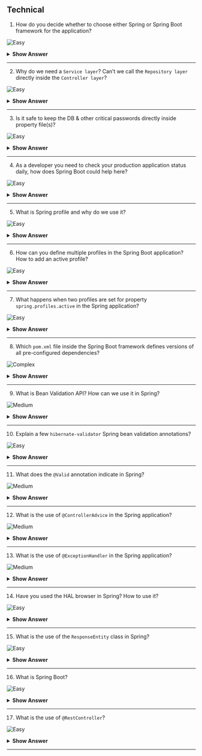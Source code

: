 ## Technical

1. How do you decide whether to choose either Spring or Spring Boot framework for the application?

![Easy](https://github.com/revaturelabs/interviewquestions/blob/dev/ComplexityTags/simple%20(2).svg)

<details> <summary> <b> Show Answer </b> </summary>

<blockquote> 
    
- It’s simple, any console/desktop or web application that wants to leverage DI & other key features provided by Core Spring modules can use the Spring framework.
- Spring Boot framework was evolved on top of Spring framework to support microservices-based architecture on the cloud.
- Spring Boot framework is popularly used to develop Web/Enterprise Applications, RESTful API & Microservices.
</blockquote>

</details>

---
2. Why do we need a `Service layer`? Can’t we call the `Repository layer` directly inside the `Controller layer`?

![Easy](https://github.com/revaturelabs/interviewquestions/blob/dev/ComplexityTags/simple%20(2).svg)

<details> <summary> <b> Show Answer </b> </summary>

<blockquote> 
    
- There is no restriction from compiler, and we can call the Repository layer from the Controller layer directly.
- The layering helps to segregate the Spring application responsibilities and enables loose coupling between the objects.
- Service layer in the application facilitates communication between the Controller and the Persistence/Repository/DAO layer.
- Service layer usually holds business logic e.g. It may include validation logic.
- One Service layer may depend on multiple Repository layers to serve a specific business purpose.
- The method names in Service layer are usually named as per the business purpose they serve whereas method names in Repository are named as standard CRUD operations supported by that Repository.
- Hence, we need Service layer between DAO and Controller layer.
</blockquote> 

</details>

---
3. Is it safe to keep the DB & other critical passwords directly inside property file(s)?

![Easy](https://github.com/revaturelabs/interviewquestions/blob/dev/ComplexityTags/simple%20(2).svg)

<details> <summary> <b> Show Answer </b> </summary>

<blockquote> 
    
- Since property file(s) are readable by anyone who has access to the codebase it is highly recommended not to keep the DB and other critical credentials inside property file(s).
- They are usually stored inside cloud environment variables or passed through command line arguments while executing the application.
```
mvn spring-boot:run -Dspring-boot.run.jvmArguments='
-Dspring.datasource.url=jdbc:postgresql://localhost:5432/mydb 
-Dspring.datasource.username=admin 
-Dspring.datasource.password=gd123'
````
</blockquote> 

</details>

---
4. As a developer you need to check your production application status daily, how does Spring Boot could help here?

![Easy](https://github.com/revaturelabs/interviewquestions/blob/dev/ComplexityTags/simple%20(2).svg)

<details> <summary> <b> Show Answer </b> </summary>

<blockquote> 
    
- One of the routine tasks for a developer is to check the status of the already launched production application periodically.
- To simplify this task, Spring Boot provides a sub-project named Spring Boot Actuator.
- Spring Actuator exposes operational information about the executing application, including, metrics, info, dump, env, etc. 
- The information is accessed usually via HTTP endpoints, a few of which are listed below:
    - `/health` summarizes the health status of our application.
    - `/beans` returns all available beans in our BeanFactory.
    - `/envy returns the current environment properties. 
- To enable Spring Boot Actuator, we just need to add the spring-boot-actuator dependency to our maven package manager.

```XML
<dependency>
    <groupId>org.springframework.boot</groupId>
    <artifactId>spring-boot-starter-actuator</artifactId>
</dependency>
```
- To access the actuator endpoints using HTTP, we need to both enable and expose them.
- Only the /health and /info endpoints are exposed by default.
- We need to add the following configuration to expose all endpoints: 
`management.endpoints.web.exposure.include=*`

</blockquote> 
</details>

---
5. What is Spring profile and why do we use it?

![Easy](https://github.com/revaturelabs/interviewquestions/blob/dev/ComplexityTags/simple%20(2).svg)

<details> <summary> <b> Show Answer </b> </summary>

<blockquote> 
    
- Spring Profiles provide a way to segregate parts of your application configuration and make it only available in certain environments. 
- Any `@Component`, `@Configuration` or `@ConfigurationProperties` can be marked with `@Profile` to limit when it is loaded.
```java
@Configuration
@Profile("prod")
public class ProductionConfiguration {
 // ...
}

@Configuration
@Profile("test")
public class TestConfiguration {
 // ...
}
```
- In the normal Spring way, you can use a `spring.profiles.active` environment property to specify which profiles are active. 
- You can specify the property in any of the usual ways, for example, you could include it in your application.properties:
`spring.profiles.active=test`
or specify on the command line using the switch `--spring.profiles.active=prod`.
</blockquote> 

</details>

---
6. How can you define multiple profiles in the Spring Boot application? How to add an active profile?

![Easy](https://github.com/revaturelabs/interviewquestions/blob/dev/ComplexityTags/simple%20(2).svg)

<details> <summary> <b> Show Answer </b> </summary>

<blockquote> 
    
- The application development process undergoes different stages; the typical ones are development, testing, and production. 
- Spring Boot profiles help group parts of the application configuration and make it available only in certain environments.
- A profile is a set of configuration settings. 
- Spring Boot allows to definition profile of -specific property files in the form of `application-{profile}.properties`.
- We can define both profile-specific and default application.properties file in the application. (For example, if your application activates a profile named prod and uses YAML files, then both application.yml and application-prod.yml will be considered).
- The local/default profile (`application.properties`) is usually called `default`; all the beans that do not have a profile set belong to the `default` profile.
- Spring automatically loads the properties in an application.properties file for all profiles and the ones in profile-specific property files only for the specified profile. 
- The keys in the profile-specific property override the ones in the default property file.
- There are plenty of ways of defining active profiles in Spring Boot, including command line arguments, Maven settings, JVM system parameters, environment variables, spring.profiles.active property, and SpringApplication methods.
- We commonly set active profiles using the `spring the .profiles.active` property or command line argument.
- For Example, we have three profiles (`local/default`, `dev`, `prod`) and two profile-specific property files as below:
```
pom.xml
src
├── main
│   ├── java
│   │   └── com
│   │       └── revature
│   │           └── Application.java
│   └── resources
│       ├── application-dev.properties
│       ├── application-prod.properties
│       └── application.properties
└── test
    └── java
```
</blockquote> 

</details>

---
7. What happens when two profiles are set for property `spring.profiles.active` in the Spring application?

![Easy](https://github.com/revaturelabs/interviewquestions/blob/dev/ComplexityTags/simple%20(2).svg)

<details> <summary> <b> Show Answer </b> </summary>

<blockquote> 
    
- If several profiles are specified, a last-wins strategy applies. 
- For example, if profiles prod,live are specified by the spring.profiles.active property (i.e. `spring.profiles.active=prod,live`), values in `application-prod.properties` can be overridden by those in `application-live.properties`.
</blockquote> 

</details>

---
8. Which `pom.xml` file inside the Spring Boot framework defines versions of all pre-configured dependencies?

![Complex](https://github.com/revaturelabs/interviewquestions/blob/dev/ComplexityTags/Complex%20(2).svg)

<details> <summary> <b> Show Answer </b> </summary>

<blockquote> 
    
- Spring Boot framework has utilized the concept of parent and child pom file inheritance and defined all the dependencies specific to its release version under `spring-boot-dependencies` module.
- For example, refer to this link: https://repo1.maven.org/maven2/org/springframework/boot/spring-boot-dependencies/2.7.3/spring-boot-dependencies-2.7.3.pom

</blockquote> 

</details>

---
9. What is Bean Validation API? How can we use it in Spring?

![Medium](https://github.com/revaturelabs/interviewquestions/blob/dev/ComplexityTags/Medium%20(2).svg)

<details> <summary> <b> Show Answer </b> </summary>

<blockquote> 
    
- To restrict the input provided by the user in Spring MVC applications, the Spring >=4 supports and uses `Bean Validation API`.
- The Bean Validation API is a Java specification which is used to apply constraints to the fields of a class via annotations. 
- Using Bean Validation API we can validate a length, number, regular expression, etc. as well, and build custom validations.
- `Hibernate Validator` is the most famous/used implementation of the Bean Validation API specification.
- There are 3 types of variables that can be validated using Bean Validation API:
  - The request body,
  - Variables within the path (e.g., id in /api/{id}) and,
  - Query parameters.
- Spring Boot comes with the validation starter, which needs to be included in `pom.xml` file and the intern added the `hibernate-validator` dependency as below:

```xml
  <dependency>
    <groupId>org.springframework.boot</groupId>
    <artifactId>spring-boot-starter-validation</artifactId>
  </dependency>
```

</blockquote> 

</details>

---
10. Explain a few `hibernate-validator` Spring bean validation annotations?

![Easy](https://github.com/revaturelabs/interviewquestions/blob/dev/ComplexityTags/simple%20(2).svg)

<details> <summary> <b> Show Answer </b> </summary>

<blockquote> 
    
- Few common validation annotations are listed below:
  - `@NotNull`: Field must not be null.
  - `@NotEmpty`: List field must not be empty.
  - `@NotBlank`: String field must not be the empty String (i.e., it must have at least one Character).
  - `@Min` and `@Max`: Numerical field is only valid when its value is above or below a certain value.
  - `@Pattern`: String field is only valid when it matches a certain regular expression.
  - `@Email`: String field must be a valid email address.
</blockquote> 

</details>

---
11. What does the `@Valid` annotation indicate in Spring?

![Medium](https://github.com/revaturelabs/interviewquestions/blob/dev/ComplexityTags/Medium%20(2).svg)

<details> <summary> <b> Show Answer </b> </summary>

<blockquote> 
    
- The `@Valid` annotation can be added to variables in a `RestController` mapping method to validate them. 
- In the below code our POST request takes in a request body, and we're mapping that request body to a class InputForm.
- The `@Valid` annotation will tell Spring to go and validate the data passed into the controller i.e., age is between 18 and 60 inclusive because of those Bean Validation API annotations (min and max).
```java
@RestController
public class ValidateFormController {
  @PostMapping("/validateInput")
  ResponseEntity<String> validateBody(@Valid @RequestBody InputForm inputForm) {
    return ResponseEntity.ok("valid");
  }
  // ...
}

public class InputForm {
  @Min(18)
  @Max(60)
  private int age;
  // ...
}
```

</blockquote> 

</details>

---

12. What is the use of `@ControllerAdvice` in the Spring application?

![Medium](https://github.com/revaturelabs/interviewquestions/blob/dev/ComplexityTags/Medium%20(2).svg)

<details> <summary> <b> Show Answer </b> </summary>

<blockquote> 
    
- `@ControllerAdvice` is a specialization of the `@Component` annotation which allows handling exceptions across the whole application in one global handling component.
- It intercepts exceptions thrown by methods annotated with `@RequestMapping` and similar.
- All you need to have is a class annotated with @ControllerAdvice. 
- If any exception is raised in the defined controller [you can define to which packages this controller advice should listen for exception in base packages] then it is handled by ControllerAdvice.
```java
@ControllerAdvice(basePackages = "{com.revature.controller}")
public class RestApiExceptionHandlerAdvice {
    /** Handle all business exceptions here */  
}
```
</blockquote> 

</details>

---

13. What is the use of `@ExceptionHandler` in the Spring application?

![Medium](https://github.com/revaturelabs/interviewquestions/blob/dev/ComplexityTags/Medium%20(2).svg)

<details> <summary> <b> Show Answer </b> </summary>

<blockquote> 
    
- The `@ExceptionHandler` is an annotation used to handle a specific exception in the controller and send a custom response to the client.
- We need to have a method annotated with @ExceptionHandler which takes Exception Class (any exception that you want to handle) as an argument, if any of these exceptions are raised in the controller, then this handler method will handle it.
- If we have two handler methods in the same controller say for example one handler for Exception and another handler for RuntimeException, then the handler method which is closer to the Exception Class hierarchy is triggered. 
- For example, if NullPointerException is thrown then IOException handler method is triggered, which is the closest to the Exception class.
```java
@ControllerAdvice(basePackages = "{com.revature.controller}")
public class RestApiExceptionHandlerAdvice {
    @ExceptionHandler(value = BadRequestException.class)
    public ErrorMessage handleBadRequest(BadRequestException exception) {
        //code...
        return errMsg;
    }
    @ExceptionHandler(value = GatewayTimeoutException.class)
    public ErrorMessage handleGatewayTimeout(GatewayTimeoutException exception) {
        //code...
        return errMsg;
    } 
}
```
</blockquote> 

</details>

---
14. Have you used the HAL browser in Spring? How to use it?

![Easy](https://github.com/revaturelabs/interviewquestions/blob/dev/ComplexityTags/simple%20(2).svg)

<details> <summary> <b> Show Answer </b> </summary>

<blockquote> 
    
- HAL stands for Hypertext Application Language.
- HAL is a simple format that gives a consistent and easy way to hyperlink between resources in your API.
- Adopting HAL make API explorable, and its documentation easily discoverable from within the API itself. 
- In short, it makes API easier to work with and therefore more attractive to client developers.
- The HAL browser provides an in-browser GUI to traverse your Spring RESTful API.
- Below is the single dependency needed to integrate the HAL browser into our REST API. 

```xml
  <dependency>
	  <groupId>org.springframework.data</groupId>
	  <artifactId>spring-data-rest-hal-explorer</artifactId>
  </dependency>
```
- If we have the above dependency, Spring will auto-configure the HAL browser, and make it available via the default endpoint.
- All we need to do now is press run and switch to the browser. The HAL browser will then be available on http://localhost:8080/
</blockquote> 

</details>

---
15. What is the use of the `ResponseEntity` class in Spring?

![Easy](https://github.com/revaturelabs/interviewquestions/blob/dev/ComplexityTags/simple%20(2).svg)

<details> <summary> <b> Show Answer </b> </summary>

<blockquote> 
    
- `ResponseEntity` represents an HTTP response, including headers, body, and status. 
- While `@ResponseBody` puts the return value into the body of the response, ResponseEntity also allows us to add headers and HTTP Status codes.
- It can be used in both `@RestController` and `@Controller`.
```java
 @RequestMapping("/handle")
 public ResponseEntity<String> handle() {
   URI location = ...;
   HttpHeaders responseHeaders = new HttpHeaders();
   responseHeaders.setLocation(location);
   responseHeaders.set("MyResponseHeader", "MyValue");
   return new ResponseEntity<String>("Hello World", responseHeaders, HttpStatus.CREATED);
 }
```
</blockquote> 

</details>

---

16. What is Spring Boot?

![Easy](https://github.com/revaturelabs/interviewquestions/blob/dev/ComplexityTags/simple%20(2).svg)

<details> <summary> <b> Show Answer </b> </summary>

<blockquote> 

Spring Boot is a microservice-based framework and making a production-ready application in it takes very less time.

</blockquote>

</details>

---

17. What is the use of `@RestController`?

![Easy](https://github.com/revaturelabs/interviewquestions/blob/dev/ComplexityTags/simple%20(2).svg)

<details> <summary> <b> Show Answer </b> </summary>

<blockquote> 

`@RestController` is a convenience annotation for creating Restful controllers. It is a specialization of @Component and is autodetected through classpath scanning. It adds the @Controller and @ResponseBody annotations. It converts the response to JSON or XML.

</blockquote>

</details>

---
